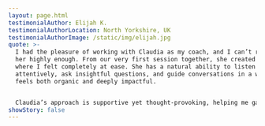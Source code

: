 ```yaml
---
layout: page.html
testimonialAuthor: Elijah K.
testimonialAuthorLocation: North Yorkshire, UK
testimonialAuthorImage: /static/img/elijah.jpg
quote: >-
  I had the pleasure of working with Claudia as my coach, and I can’t recommend
  her highly enough. From our very first session together, she created a space
  where I felt completely at ease. She has a natural ability to listen
  attentively, ask insightful questions, and guide conversations in a way that
  feels both organic and deeply impactful. 


  Claudia’s approach is supportive yet thought-provoking, helping me gain clarity and confidence in ways I hadn’t expected. Her coaching style feels effortless but is clearly rooted in expertise and genuine care. If you’re looking for a coach who truly listens and helps you move forward with confidence, Claudia is an excellent choice!
showStory: false
---
```

